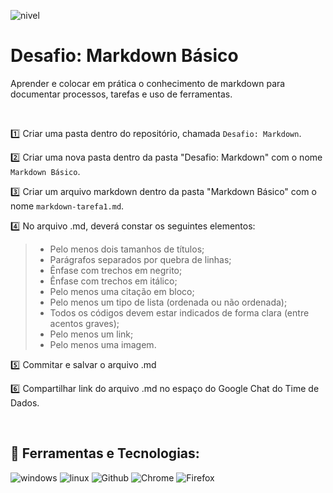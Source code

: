 
![nivel](https://img.shields.io/static/v1?label=Nível&message=Básico&color=?style=plastic)
# Desafio: Markdown Básico
Aprender e colocar em prática o conhecimento de markdown para documentar processos, tarefas e uso de ferramentas.

<br>

:one: Criar uma pasta dentro do repositório, chamada `Desafio: Markdown`.

:two: Criar uma nova pasta dentro da pasta "Desafio: Markdown" com o nome `Markdown Básico`.

:three: Criar um arquivo markdown dentro da pasta "Markdown Básico" com o nome `markdown-tarefa1.md`.

:four: No arquivo .md, deverá constar os seguintes elementos:

 > - Pelo menos dois tamanhos de títulos;
 > - Parágrafos separados por quebra de linhas;
 > - Ênfase com trechos em negrito;
 > - Ênfase com trechos em itálico;
 > - Pelo menos uma citação em bloco;
 > - Pelo menos um tipo de lista (ordenada ou não ordenada);
 > - Todos os códigos devem estar indicados de forma clara (entre acentos graves);
 > - Pelo menos um link;
 > - Pelo menos uma imagem.

:five: Commitar e salvar o arquivo .md

:six: Compartilhar link do arquivo .md no espaço do Google Chat do Time de Dados.

<br>

## :wrench: Ferramentas e Tecnologias:
![windows](https://img.shields.io/static/v1?label=&message=Windows&color=lightgrey&logo=windows)
![linux](https://img.shields.io/static/v1?label=&message=Linux&color=lightgrey&logo=linux)
![Github](https://img.shields.io/static/v1?label=&message=Github&color=lightgrey&logo=github)
![Chrome](https://img.shields.io/static/v1?label=&message=Chrome&color=lightgrey&logo=googlechrome)
![Firefox](https://img.shields.io/static/v1?label=&message=Firefox&color=lightgrey&logo=firefox)

